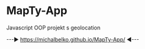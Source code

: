 # MapTy-App
Javascript OOP projekt s geolocation

---► https://michalbelko.github.io/MapTy-App/ ◄---
